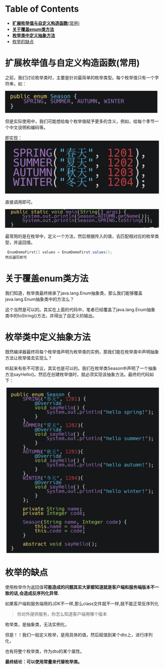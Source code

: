 # Table of Contents

* [**扩展枚举值与自定义构造函数**(常用)](#扩展枚举值与自定义构造函数常用)
* [**关于覆盖enum类方法**](#关于覆盖enum类方法)
* [**枚举类中定义抽象方法**](#枚举类中定义抽象方法)
* [枚举的缺点](#枚举的缺点)


#  **扩展枚举值与自定义构造函数**(常用)

之前，我们讨论枚举类时，主要是针对最简单的枚举类型。每个枚举值只有一个字符串，如：

![image-20211228143808173](images/image-20211228143808173.png)



但是实际使用中，我们可能想给每个枚举值赋予更多的含义，例如，给每个季节一个中文说明和编码等。

即实现：
![image-20211228143835524](images/image-20211228143835524.png)



直接调用即可。

![image-20211228143904400](images/image-20211228143904400.png)





最常用的是在枚举中，定义一个方法，然后根据传入的值，去匹配相对应的枚举类型，并返回值。

```java
 EnumDemoFirst[] values = EnumDemoFirst.values(); 
然后遍历即可
```





# **关于覆盖enum类方法**

我们知道，枚举类最终继承了java.lang.Enum抽象类，那么我们能够覆盖java.lang.Enum抽象类中的方法么？

这个当然是可以的。其实在上面的代码中，笔者已经覆盖了java.lang.Enum抽象类中的toString()方法，并得出了自定义的输出。

# **枚举类中定义抽象方法**

既然编译器最终将每个枚举值声明为枚举类的实例，那我们能在枚举类中声明抽象方法让枚举值去实现么？

听起来有些不可思议，其实也是可以的。我们在枚举类Season中声明了一个抽象方法sayHello()。然后在创建枚举值时，就必须实现该抽象方法。最终的代码如下：



![image-20211228143925958](images/image-20211228143925958.png)





# 枚举的缺点 

使用枚举作为返回值**可能造成的问题其实大家都知道就是客户端和服务端版本不一致的话,会造成反序列化异常.**

如果客户端和服务端用的JDK不一样,那么class文件就不一样,就不能正常反序列化

> 你对外提供服务，你怎么知道客户端用哪个版本


枚举类，是抽象类，无法实例化，


但是！！我们一般定义枚举，是用具体的值，然后赋值到某个dto上，进行序列化，

也有将整个枚举类，作为dto的某个属性。


**最终结论：可以使用常量来代替枚举类。**